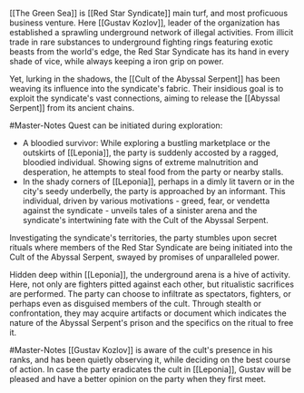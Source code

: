 [[The Green Sea]] is [[Red Star Syndicate]] main turf, and most proficuous business venture. Here [[Gustav Kozlov]], leader of the organization has established a sprawling underground network of illegal activities. From illicit trade in rare substances to underground fighting rings featuring exotic beasts from the world's edge, the Red Star Syndicate has its hand in every shade of vice, while always keeping a iron grip on power.

Yet, lurking in the shadows, the [[Cult of the Abyssal Serpent]] has been weaving its influence into the syndicate's fabric. Their insidious goal is to exploit the syndicate's vast connections, aiming to release the [[Abyssal Serpent]] from its ancient chains.

#Master-Notes Quest can be initiated during exploration: 

- A bloodied survivor: While exploring a bustling marketplace or the outskirts of [[Leponia]], the party is suddenly accosted by a ragged, bloodied individual. Showing signs of extreme malnutrition and desperation, he attempts to steal food from the party or nearby stalls.
- In the shady corners of [[Leponia]], perhaps in a dimly lit tavern or in the city's seedy underbelly, the party is approached by an informant. This individual, driven by various motivations - greed, fear, or vendetta against the syndicate - unveils tales of a sinister arena and the syndicate's intertwining fate with the Cult of the Abyssal Serpent.

Investigating the syndicate's territories, the party stumbles upon secret rituals where members of the Red Star Syndicate are being initiated into the Cult of the Abyssal Serpent, swayed by promises of unparalleled power. 

Hidden deep within [[Leponia]], the underground arena is a hive of activity. Here, not only are fighters pitted against each other, but ritualistic sacrifices are performed. The party can choose to infiltrate as spectators, fighters, or perhaps even as disguised members of the cult.
Through stealth or confrontation, they may acquire artifacts or document which indicates the nature of the Abyssal Serpent's prison and the specifics on the ritual to free it.

#Master-Notes [[Gustav Kozlov]] is aware of the cult's presence in his ranks, and has been quietly observing it, while deciding on the best course of action. In case the party eradicates the cult in [[Leponia]], Gustav will be pleased and have a better opinion on the party when they first meet.